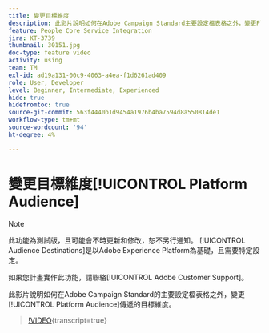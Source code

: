 ```yaml
---
title: 變更目標維度
description: 此影片說明如何在Adobe Campaign Standard主要設定檔表格之外，變更Platform對象傳送作業的定位維度。
feature: People Core Service Integration
jira: KT-3739
thumbnail: 30151.jpg
doc-type: feature video
activity: using
team: TM
exl-id: ad19a131-00c9-4063-a4ea-f1d6261ad409
role: User, Developer
level: Beginner, Intermediate, Experienced
hide: true
hidefromtoc: true
source-git-commit: 563f4440b1d9454a1976b4ba7594d8a550814de1
workflow-type: tm+mt
source-wordcount: '94'
ht-degree: 4%

---
```


# 變更目標維度[!UICONTROL Platform Audience]

>[!NOTE]
>
>此功能為測試版，且可能會不時更新和修改，恕不另行通知。 [!UICONTROL Audience Destinations]是以Adobe Experience Platform為基礎，且需要特定設定。
>
>如果您計畫實作此功能，請聯絡[!UICONTROL Adobe Customer Support]。

此影片說明如何在Adobe Campaign Standard的主要設定檔表格之外，變更[!UICONTROL Platform Audience]傳遞的目標維度。

>[!VIDEO](https://video.tv.adobe.com/v/30151?learn=on){transcript=true}
